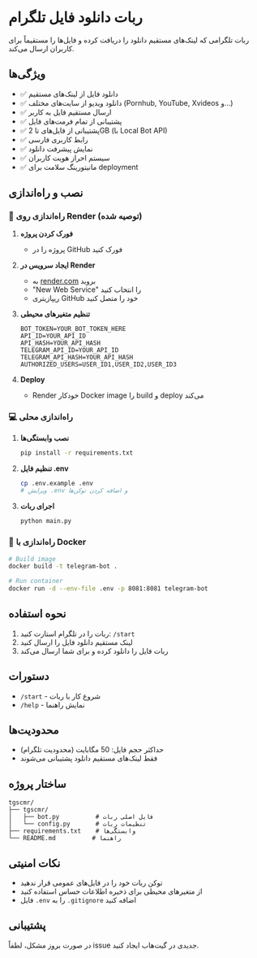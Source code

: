 # ربات دانلود فایل تلگرام

ربات تلگرامی که لینک‌های مستقیم دانلود را دریافت کرده و فایل‌ها را مستقیماً برای کاربران ارسال می‌کند.

## ویژگی‌ها

- ✅ دانلود فایل از لینک‌های مستقیم
- ✅ دانلود ویدیو از سایت‌های مختلف (Pornhub, YouTube, Xvideos و...)
- ✅ ارسال مستقیم فایل به کاربر
- ✅ پشتیبانی از تمام فرمت‌های فایل
- ✅ پشتیبانی از فایل‌های تا 2GB (با Local Bot API)
- ✅ رابط کاربری فارسی
- ✅ نمایش پیشرفت دانلود
- ✅ سیستم احراز هویت کاربران
- ✅ مانیتورینگ سلامت برای deployment

## نصب و راه‌اندازی

### 🐳 راه‌اندازی روی Render (توصیه شده)

1. **فورک کردن پروژه**
   - پروژه را در GitHub فورک کنید

2. **ایجاد سرویس در Render**
   - به [render.com](https://render.com) بروید
   - "New Web Service" را انتخاب کنید
   - ریپازیتری GitHub خود را متصل کنید

3. **تنظیم متغیرهای محیطی**
   ```
   BOT_TOKEN=YOUR_BOT_TOKEN_HERE
   API_ID=YOUR_API_ID
   API_HASH=YOUR_API_HASH
   TELEGRAM_API_ID=YOUR_API_ID
   TELEGRAM_API_HASH=YOUR_API_HASH
   AUTHORIZED_USERS=USER_ID1,USER_ID2,USER_ID3
   ```

4. **Deploy**
   - Render خودکار Docker image را build و deploy می‌کند

### 💻 راه‌اندازی محلی

1. **نصب وابستگی‌ها**
   ```bash
   pip install -r requirements.txt
   ```

2. **تنظیم فایل .env**
   ```bash
   cp .env.example .env
   # ویرایش .env و اضافه کردن توکن‌ها
   ```

3. **اجرای ربات**
   ```bash
   python main.py
   ```

### 🐋 راه‌اندازی با Docker

```bash
# Build image
docker build -t telegram-bot .

# Run container
docker run -d --env-file .env -p 8081:8081 telegram-bot
```

## نحوه استفاده

1. ربات را در تلگرام استارت کنید: `/start`
2. لینک مستقیم دانلود فایل را ارسال کنید
3. ربات فایل را دانلود کرده و برای شما ارسال می‌کند

## دستورات

- `/start` - شروع کار با ربات
- `/help` - نمایش راهنما

## محدودیت‌ها

- حداکثر حجم فایل: 50 مگابایت (محدودیت تلگرام)
- فقط لینک‌های مستقیم دانلود پشتیبانی می‌شوند

## ساختار پروژه

```
tgscmr/
├── tgscmr/
│   ├── bot.py          # فایل اصلی ربات
│   └── config.py       # تنظیمات ربات
├── requirements.txt    # وابستگی‌ها
└── README.md          # راهنما
```

## نکات امنیتی

- توکن ربات خود را در فایل‌های عمومی قرار ندهید
- از متغیرهای محیطی برای ذخیره اطلاعات حساس استفاده کنید
- فایل `.env` را به `.gitignore` اضافه کنید

## پشتیبانی

در صورت بروز مشکل، لطفاً issue جدیدی در گیت‌هاب ایجاد کنید.
